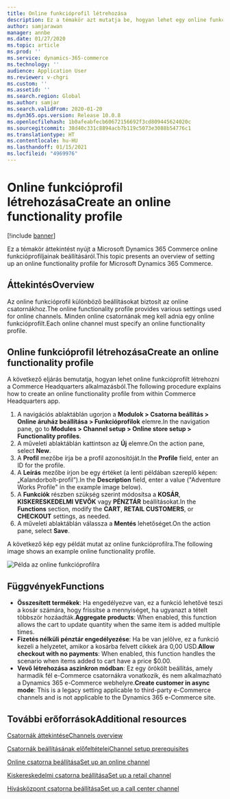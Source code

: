 ```yaml
---
title: Online funkcióprofil létrehozása
description: Ez a témakör azt mutatja be, hogyan lehet egy online funkcióprofilt létrehozni a Microsoft Dynamics 365 Commerce alkalmazásban.
author: samjarawan
manager: annbe
ms.date: 01/27/2020
ms.topic: article
ms.prod: ''
ms.service: dynamics-365-commerce
ms.technology: ''
audience: Application User
ms.reviewer: v-chgri
ms.custom: ''
ms.assetid: ''
ms.search.region: Global
ms.author: samjar
ms.search.validFrom: 2020-01-20
ms.dyn365.ops.version: Release 10.0.8
ms.openlocfilehash: 1b0afeabfecb60672156692f3cd809445624020c
ms.sourcegitcommit: 38d40c331c8894acb7b119c5073e3088b54776c1
ms.translationtype: HT
ms.contentlocale: hu-HU
ms.lasthandoff: 01/15/2021
ms.locfileid: "4969976"
---
```

# <a name="create-an-online-functionality-profile"></a><span data-ttu-id="439db-103">Online funkcióprofil létrehozása</span><span class="sxs-lookup"><span data-stu-id="439db-103">Create an online functionality profile</span></span>


[!include [banner](includes/banner.md)]

<span data-ttu-id="439db-104">Ez a témakör áttekintést nyújt a Microsoft Dynamics 365 Commerce online funkcióprofiljainak beállításáról.</span><span class="sxs-lookup"><span data-stu-id="439db-104">This topic presents an overview of setting up an online functionality profile for Microsoft Dynamics 365 Commerce.</span></span>

## <a name="overview"></a><span data-ttu-id="439db-105">Áttekintés</span><span class="sxs-lookup"><span data-stu-id="439db-105">Overview</span></span>

<span data-ttu-id="439db-106">Az online funkcióprofil különböző beállításokat biztosít az online csatornákhoz.</span><span class="sxs-lookup"><span data-stu-id="439db-106">The online functionality profile provides various settings used for online channels.</span></span> <span data-ttu-id="439db-107">Minden online csatornának meg kell adnia egy online funkcióprofilt.</span><span class="sxs-lookup"><span data-stu-id="439db-107">Each online channel must specify an online functionality profile.</span></span>

## <a name="create-an-online-functionality-profile"></a><span data-ttu-id="439db-108">Online funkcióprofil létrehozása</span><span class="sxs-lookup"><span data-stu-id="439db-108">Create an online functionality profile</span></span>

<span data-ttu-id="439db-109">A következő eljárás bemutatja, hogyan lehet online funkcióprofilt létrehozni a Commerce Headquarters alkalmazásból.</span><span class="sxs-lookup"><span data-stu-id="439db-109">The following procedure explains how to create an online functionality profile from within Commerce Headquarters app.</span></span>

1. <span data-ttu-id="439db-110">A navigációs ablaktáblán ugorjon a **Modulok \> Csatorna beállítás \> Online áruház beállítása \> Funkcióprofilok** elemre.</span><span class="sxs-lookup"><span data-stu-id="439db-110">In the navigation pane, go to **Modules \> Channel setup \> Online store setup \> Functionality profiles**.</span></span>
1. <span data-ttu-id="439db-111">A műveleti ablaktáblán kattintson az **Új** elemre.</span><span class="sxs-lookup"><span data-stu-id="439db-111">On the action pane, select **New**.</span></span>
1. <span data-ttu-id="439db-112">A **Profil** mezőbe írja be a profil azonosítóját.</span><span class="sxs-lookup"><span data-stu-id="439db-112">In the **Profile** field, enter an ID for the profile.</span></span>
1. <span data-ttu-id="439db-113">A **Leírás** mezőbe írjon be egy értéket (a lenti példában szereplő képen: „Kalandorbolt-profil”).</span><span class="sxs-lookup"><span data-stu-id="439db-113">In the **Description** field, enter a value ("Adventure Works Profile" in the example image below).</span></span>
1. <span data-ttu-id="439db-114">A **Funkciók** részben szükség szerint módosítsa a **KOSÁR**, **KISKERESKEDELMI VEVŐK** vagy **PÉNZTÁR** beállításokat.</span><span class="sxs-lookup"><span data-stu-id="439db-114">In the **Functions** section, modify the **CART**, **RETAIL CUSTOMERS**, or **CHECKOUT** settings, as needed.</span></span>
1. <span data-ttu-id="439db-115">A műveleti ablaktáblán válassza a **Mentés** lehetőséget.</span><span class="sxs-lookup"><span data-stu-id="439db-115">On the action pane, select **Save**.</span></span>

<span data-ttu-id="439db-116">A következő kép egy példát mutat az online funkcióprofilra.</span><span class="sxs-lookup"><span data-stu-id="439db-116">The following image shows an example online functionality profile.</span></span>
  
![Példa az online funkcióprofilra](media/online-functionality-profile.png)

## <a name="functions"></a><span data-ttu-id="439db-118">Függvények</span><span class="sxs-lookup"><span data-stu-id="439db-118">Functions</span></span>

- <span data-ttu-id="439db-119">**Összesített termékek**: Ha engedélyezve van, ez a funkció lehetővé teszi a kosár számára, hogy frissítse a mennyiséget, ha ugyanazt a tételt többször hozáadták.</span><span class="sxs-lookup"><span data-stu-id="439db-119">**Aggregate products**: When enabled, this function allows the cart to update quantity when the same item is added multiple times.</span></span>
- <span data-ttu-id="439db-120">**Fizetés nélküli pénztár engedélyezése**: Ha be van jelölve, ez a funkció kezeli a helyzetet, amikor a kosárba felvett cikkek ára 0,00 USD.</span><span class="sxs-lookup"><span data-stu-id="439db-120">**Allow checkout with no payments**: When enabled, this function handles the scenario when items added to cart have a price $0.00.</span></span>
- <span data-ttu-id="439db-121">**Vevő létrehozása aszinkron módban**: Ez egy örökölt beállítás, amely harmadik fél e-Commerce csatornákra vonatkozik, és nem alkalmazható a Dynamics 365 e-Commerce webhelyre.</span><span class="sxs-lookup"><span data-stu-id="439db-121">**Create customer in async mode**: This is a legacy setting applicable to third-party e-Commerce channels and is not applicable to the Dynamics 365 e-Commerce site.</span></span>

## <a name="additional-resources"></a><span data-ttu-id="439db-122">További erőforrások</span><span class="sxs-lookup"><span data-stu-id="439db-122">Additional resources</span></span>

[<span data-ttu-id="439db-123">Csatornák áttekintése</span><span class="sxs-lookup"><span data-stu-id="439db-123">Channels overview</span></span>](channels-overview.md)

[<span data-ttu-id="439db-124">Csatornák beállításának előfeltételei</span><span class="sxs-lookup"><span data-stu-id="439db-124">Channel setup prerequisites</span></span>](channels-prerequisites.md)

[<span data-ttu-id="439db-125">Online csatorna beállítása</span><span class="sxs-lookup"><span data-stu-id="439db-125">Set up an online channel</span></span>](channel-setup-online.md)

[<span data-ttu-id="439db-126">Kiskereskedelmi csatorna beállítása</span><span class="sxs-lookup"><span data-stu-id="439db-126">Set up a retail channel</span></span>](channel-setup-retail.md)

[<span data-ttu-id="439db-127">Hívásközpont csatorna beállítása</span><span class="sxs-lookup"><span data-stu-id="439db-127">Set up a call center channel</span></span>](channel-setup-callcenter.md)
